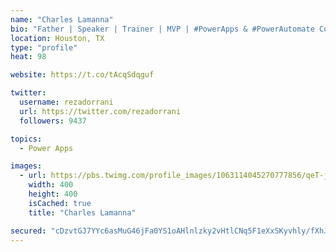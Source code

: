 ```yaml
---
name: "Charles Lamanna"
bio: "Father | Speaker | Trainer | MVP | #PowerApps & #PowerAutomate Community Super User | YouTuber Right-pointing triangle http://youtube.com/c/rezadorrani | Learn - Share - Clockwise rightwards and leftwards open circle arrows"
location: Houston, TX
type: "profile"
heat: 98

website: https://t.co/tAcqSdqguf

twitter:
  username: rezadorrani
  url: https://twitter.com/rezadorrani
  followers: 9437

topics:
  - Power Apps

images:
  - url: https://pbs.twimg.com/profile_images/1063114045270777856/qeT-jpWr_400x400.jpg
    width: 400
    height: 400
    isCached: true
    title: "Charles Lamanna"

secured: "cDzvtGJ7YYc6asMuG46jFa0YS1oAHlnlzky2vHtlCNq5F1eXxSKyvhly/fXhJERl7O1fRKodDNZ+Ifns5IP3alk856au26vhAHU7KH0CYYr9SZ7w6wZmZCUp3EhfRG8ROAHSeeOtYrPNGhCDgc9I74wHVkRm7/WRbw0+QZvQnQ/xey1jZSGcjrIDyp50C8PH1LZbFv177d4Gq9sSRlJVWVB7dHYUZUAy+F8o/pM7GfffEOkplWYQ8onE2nZWqKEGYbJgFOs3eDCYYh50aCZDwrvl+Lo391SJZI6ZVMGtaT4TUxlqNm0G0EuEIhT1LVvhuzuAOZTqWg4fqaP+FYKy/15s0l6rii5AXsmFfk75/WCkS+d2WkmjTQKKmFv+MtRhhJVaVdQns9a2W0XaS0ZOGRD2lSzLjqC/lNqByJonXHU=;5C6e+xYtrXLb1JNqwqZsjw=="
---
```


